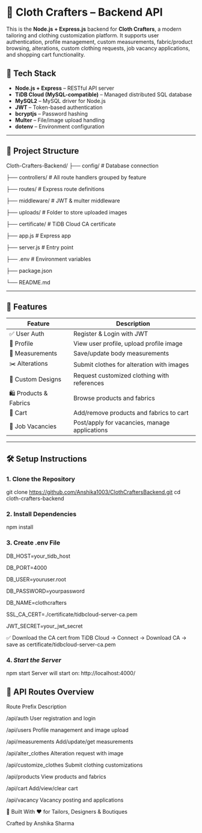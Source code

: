 # 👕 Cloth Crafters – Backend API

This is the **Node.js + Express.js** backend for **Cloth Crafters**, a modern tailoring and clothing customization platform. It supports user authentication, profile management, custom measurements, fabric/product browsing, alterations, custom clothing requests, job vacancy applications, and shopping cart functionality.

## 🚀 Tech Stack

- **Node.js + Express** – RESTful API server
- **TiDB Cloud (MySQL-compatible)** – Managed distributed SQL database
- **MySQL2** – MySQL driver for Node.js
- **JWT** – Token-based authentication
- **bcryptjs** – Password hashing
- **Multer** – File/image upload handling
- **dotenv** – Environment configuration

---

## 📁 Project Structure
Cloth-Crafters-Backend/
├── config/ # Database connection

├── controllers/ # All route handlers grouped by feature

├── routes/ # Express route definitions

├── middleware/ # JWT & multer middleware

├── uploads/ # Folder to store uploaded images

├── certificate/ # TiDB Cloud CA certificate

├── app.js # Express app

├── server.js # Entry point

├── .env # Environment variables

├── package.json

└── README.md


---

## 🔐 Features

| Feature              | Description |
|----------------------|-------------|
| ✅ User Auth         | Register & Login with JWT |
| 👤 Profile           | View user profile, upload profile image |
| 📏 Measurements      | Save/update body measurements |
| ✂️ Alterations       | Submit clothes for alteration with images |
| 🎨 Custom Designs    | Request customized clothing with references |
| 🛍️ Products & Fabrics| Browse products and fabrics |
| 🛒 Cart              | Add/remove products and fabrics to cart |
| 💼 Job Vacancies     | Post/apply for vacancies, manage applications |

---

## 🛠️ Setup Instructions

### 1. **Clone the Repository**
git clone https://github.com/Anshika1003/ClothCraftersBackend.git
cd cloth-crafters-backend

### 2. **Install Dependencies**
npm install
### 3. **Create .env File**

DB_HOST=your_tidb_host

DB_PORT=4000

DB_USER=youruser.root

DB_PASSWORD=yourpassword

DB_NAME=clothcrafters

SSL_CA_CERT=./certificate/tidbcloud-server-ca.pem

JWT_SECRET=your_jwt_secret

✅ Download the CA cert from TiDB Cloud → Connect → Download CA → save as
certificate/tidbcloud-server-ca.pem

### 4. *Start the Server*
npm start
Server will start on: http://localhost:4000/


## 📡 API Routes Overview
Route Prefix	        Description

/api/auth	            User registration and login

/api/users	            Profile management and image upload

/api/measurements	    Add/update/get measurements

/api/alter_clothes	    Alteration request with image

/api/customize_clothes	Submit clothing customizations

/api/products	        View products and fabrics

/api/cart	            Add/view/clear cart

/api/vacancy	        Vacancy posting and applications


🧵 Built With ❤️ for Tailors, Designers & Boutiques

Crafted by Anshika Sharma
